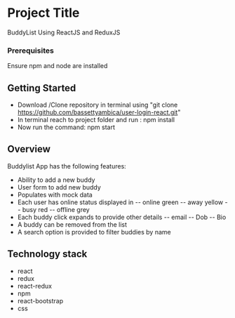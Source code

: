 # Project Title
BuddyList Using ReactJS and ReduxJS

### Prerequisites
Ensure npm and node are installed

## Getting Started
- Download /Clone repository in terminal using "git clone https://github.com/bassettyambica/user-login-react.git"
- In terminal reach to project folder and run : npm install
- Now run the command: npm start

## Overview
 Buddylist App has the following features:
 - Ability to add a new buddy
 - User form to add new buddy
 - Populates with mock data
 - Each user has online status displayed in 
  -- online green
  -- away yellow
  -- busy red
  -- offline grey
 - Each buddy click expands to provide other details
  -- email
  -- Dob
  -- Bio
 - A buddy can be removed from the list
 - A search option is provided to filter buddies by name
 
 ## Technology stack
- react
- redux
- react-redux
- npm
- react-bootstrap
- css
